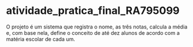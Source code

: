 # atividade_pratica_final_RA795099
O projeto é um sistema que registra o nome, as três notas, calcula a média e, com base nela, define o conceito de até dez alunos de acordo com a matéria escolar de cada um.
